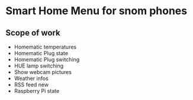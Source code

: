 Smart Home Menu for snom phones
===============================

Scope of work
-------------
* Homematic temperatures
* Homematic Plug state
* Homematic Plug switching
* HUE lamp switching
* Show webcam pictures
* Weather infos
* RSS feed new
* Raspberry Pi state
